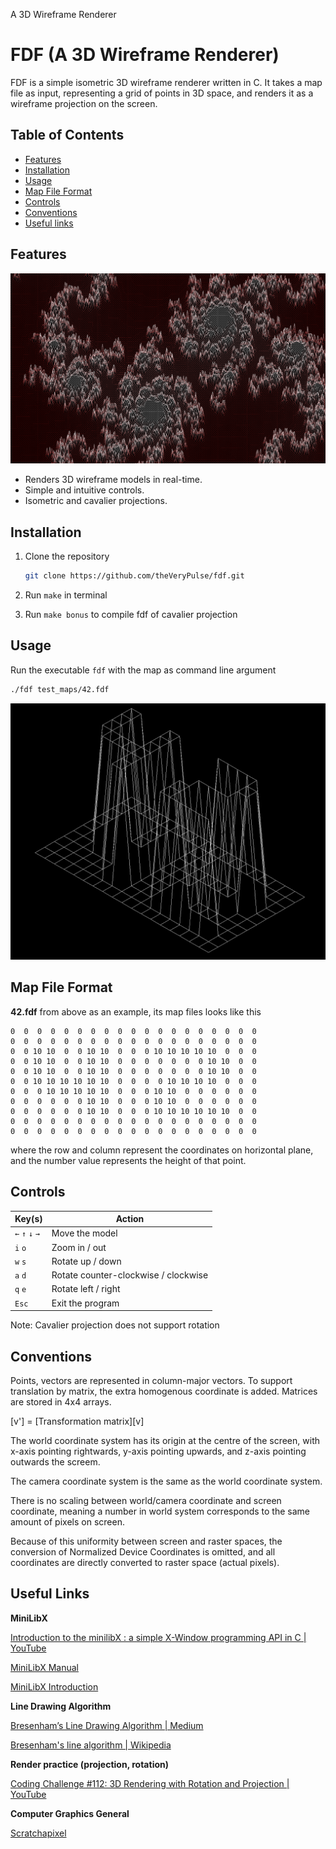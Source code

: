 A 3D Wireframe Renderer

# FDF (A 3D Wireframe Renderer)

FDF is a simple isometric 3D wireframe renderer written in C. It takes a map file as input, representing a grid of points in 3D space, and renders it as a wireframe projection on the screen.

## Table of Contents

- [Features](#features)
- [Installation](#installation)
- [Usage](#usage)
- [Map File Format](#map-file-format)
- [Controls](#controls)
- [Conventions](#conventions)
- [Useful links](#useful-links)


## Features
![julia.fdf](pic/julia.png)

- Renders 3D wireframe models in real-time.
- Simple and intuitive controls.
- Isometric and cavalier projections.

## Installation

1. Clone the repository

   ```bash
   git clone https://github.com/theVeryPulse/fdf.git
   ```

2. Run ```make``` in terminal

4. Run ```make bonus``` to compile fdf of cavalier projection

## Usage
Run the executable ```fdf``` with the map as command line argument

```bash
./fdf test_maps/42.fdf
```

![42.fdf](pic/42.png)

## Map File Format
**42.fdf** from above as an example, its map files looks like this
```
0  0  0  0  0  0  0  0  0  0  0  0  0  0  0  0  0  0  0
0  0  0  0  0  0  0  0  0  0  0  0  0  0  0  0  0  0  0
0  0 10 10  0  0 10 10  0  0  0 10 10 10 10 10  0  0  0
0  0 10 10  0  0 10 10  0  0  0  0  0  0  0 10 10  0  0
0  0 10 10  0  0 10 10  0  0  0  0  0  0  0 10 10  0  0
0  0 10 10 10 10 10 10  0  0  0  0 10 10 10 10  0  0  0
0  0  0 10 10 10 10 10  0  0  0 10 10  0  0  0  0  0  0
0  0  0  0  0  0 10 10  0  0  0 10 10  0  0  0  0  0  0
0  0  0  0  0  0 10 10  0  0  0 10 10 10 10 10 10  0  0
0  0  0  0  0  0  0  0  0  0  0  0  0  0  0  0  0  0  0
0  0  0  0  0  0  0  0  0  0  0  0  0  0  0  0  0  0  0
```

where the row and column represent the coordinates on horizontal plane, and the number value represents the height of that point.

## Controls

| Key(s)    | Action                |
|-----------|-----------------------|
| `←` `↑` `↓` `→`| Move the model        |
| `i` `o`   | Zoom in / out         |
| `w` `s`   | Rotate up / down      |
| `a` `d`   | Rotate counter-clockwise / clockwise |
| `q` `e`   | Rotate left / right   |
| `Esc`     | Exit the program      |

Note: Cavalier projection does not support rotation

## Conventions

Points, vectors are represented in column-major vectors. To support translation by matrix, the extra homogenous coordinate is added. Matrices are stored in 4x4 arrays.

[v'] = [Transformation matrix][v]

The world coordinate system has its origin at the centre of the screen, with x-axis pointing rightwards, y-axis pointing upwards, and z-axis pointing outwards the screem.

The camera coordinate system is the same as the world coordinate system.

There is no scaling between world/camera coordinate and screen coordinate, meaning a number in world system corresponds to the same amount of pixels on screen.

Because of this uniformity between screen and raster spaces, the conversion of Normalized Device Coordinates is omitted, and all coordinates are directly converted to raster space (actual pixels).

## Useful Links

**MiniLibX**

[Introduction to the minilibX : a simple X-Window programming API in C | YouTube](https://www.youtube.com/watch?v=bYS93r6U0zg)

[MiniLibX Manual](https://qst0.github.io/ft_libgfx/man_mlx.html)

[MiniLibX Introduction](https://harm-smits.github.io/42docs/libs/minilibx/introduction.html)

**Line Drawing Algorithm**

[Bresenham’s Line Drawing Algorithm | Medium](https://medium.com/geekculture/bresenhams-line-drawing-algorithm-2e0e953901b3)

[Bresenham's line algorithm | Wikipedia](https://en.wikipedia.org/wiki/Bresenham%27s_line_algorithm)

**Render practice (projection, rotation)**

[ Coding Challenge #112: 3D Rendering with Rotation and Projection | YouTube](https://www.youtube.com/watch?v=p4Iz0XJY-Qk)

**Computer Graphics General**

[Scratchapixel](https://www.scratchapixel.com/)
